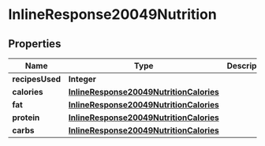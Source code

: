 

# InlineResponse20049Nutrition

## Properties

Name | Type | Description | Notes
------------ | ------------- | ------------- | -------------
**recipesUsed** | **Integer** |  | 
**calories** | [**InlineResponse20049NutritionCalories**](InlineResponse20049NutritionCalories.md) |  | 
**fat** | [**InlineResponse20049NutritionCalories**](InlineResponse20049NutritionCalories.md) |  | 
**protein** | [**InlineResponse20049NutritionCalories**](InlineResponse20049NutritionCalories.md) |  | 
**carbs** | [**InlineResponse20049NutritionCalories**](InlineResponse20049NutritionCalories.md) |  | 




